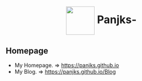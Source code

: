 # <div align="center"><a title="Panjks blog repository" href="https://github.com/Panjks/panjks.github.io"><img align="center" width="75" height="75" src="https://raw.githubusercontent.com/Panjks/Blog/master/custom-logo.jpg"></a> Panjks-</div>

## Homepage

- My Homepage. => https://panjks.github.io
- My Blog. => https://panjks.github.io/Blog
